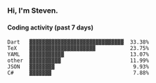 ### Hi, I'm Steven.

#### Coding activity (past 7 days)
```
Dart   ▓▓▓▓▓▓▓▓▓▓▓▓▓▓▓▓▓▓▓▓▓▓▓▓▓▓▓▓▓▓  33.38%
TeX    ▓▓▓▓▓▓▓▓▓▓▓▓▓▓▓▓▓▓▓▓▓           23.75%
YAML   ▓▓▓▓▓▓▓▓▓▓▓                     13.07%
other  ▓▓▓▓▓▓▓▓▓▓                      11.99%
JSON   ▓▓▓▓▓▓▓▓                         9.93%
C#     ▓▓▓▓▓▓▓                          7.88%
```
